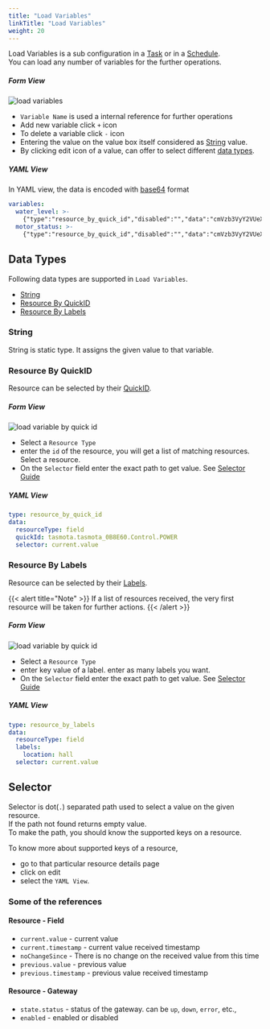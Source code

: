 ```yaml
---
title: "Load Variables"
linkTitle: "Load Variables"
weight: 20
---
```

Load Variables is a sub configuration in a [Task](/docs/user-interface/operations/tasks/) or in a [Schedule](/docs/user-interface/operations/schedules/).<br>
You can load any number of variables for the further operations.<br>

##### Form View
![load variables](/doc-images/load_variables.png)
* `Variable Name` is used a internal reference for further operations
* Add new variable click `+` icon
* To delete a variable click `-` icon
* Entering the value on the value box itself considered as [String](#string) value.
* By clicking edit icon of a value, can offer to select different [data types](#data-types).

##### YAML View
In YAML view, the data is encoded with [base64](https://en.wikipedia.org/wiki/Base64) format
```yaml
variables:
  water_level: >-
    {"type":"resource_by_quick_id","disabled":"","data":"cmVzb3VyY2VUeXBlOiBmaWVsZApxdWlja0lkOiBteXNlbnNvci4xLjEuVl9WT0xVTUUKc2VsZWN0b3I6IGN1cnJlbnQudmFsdWUK"}
  motor_status: >-
    {"type":"resource_by_quick_id","disabled":"","data":"cmVzb3VyY2VUeXBlOiBmaWVsZApxdWlja0lkOiBteXNlbnNvci4xMy4xLlZfU1RBVFVTCnNlbGVjdG9yOiBjdXJyZW50LnZhbHVlCg=="}
```

## Data Types
Following data types are supported in `Load Variables`.

  * [String](#string)
  * [Resource By QuickID](#resource-by-quickid)
  * [Resource By Labels](#resource-by-labels)

### String
String is static type. It assigns the given value to that variable.

### Resource By QuickID
Resource can be selected by their [QuickID](/docs/getting-started/hints/#quick-id).<br>

##### Form View
![load variable by quick id](/doc-images/load_variables_resource_by_quick_id.png)
* Select a `Resource Type`
* enter the `id` of the resource, you will get a list of matching resources. Select a resource.
* On the `Selector` field enter the exact path to get value. See [Selector Guide](#selector)

##### YAML View
```yaml
type: resource_by_quick_id
data:
  resourceType: field
  quickId: tasmota.tasmota_0B8E60.Control.POWER
  selector: current.value
```

### Resource By Labels
Resource can be selected by their [Labels](/docs/getting-started/hints/#labels).<br>

{{< alert title="Note" >}}
If a list of resources received, the very first resource will be taken for further actions.
{{< /alert >}}

##### Form View
![load variable by quick id](/doc-images/load_variables_resource_by_labels.png)
* Select a `Resource Type`
* enter key value of a label. enter as many labels you want.
* On the `Selector` field enter the exact path to get value. See [Selector Guide](#selector)

##### YAML View
```yaml
type: resource_by_labels
data:
  resourceType: field
  labels:
    location: hall
  selector: current.value
```


## Selector
Selector is dot(`.`) separated path used to select a value on the given resource.<br>
If the path not found returns empty value.<br>
To make the path, you should know the supported keys on a resource.<br>

To know more about supported keys of a resource,
  * go to that particular resource details page
  * click on edit
  * select the `YAML View`.

### Some of the references

#### Resource - Field
  * `current.value` - current value
  * `current.timestamp` - current value received timestamp
  * `noChangeSince` - There is no change on the received value from this time
  * `previous.value` - previous value
  * `previous.timestamp` - previous value received timestamp

#### Resource - Gateway
  * `state.status` - status of the gateway. can be `up`, `down`, `error`, etc.,
  * `enabled` - enabled or disabled